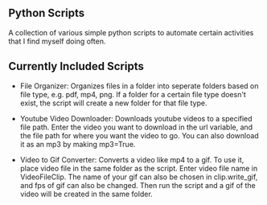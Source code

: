 ## Python Scripts

A collection of various simple python scripts to automate certain activities that I find myself doing often.

## Currently Included Scripts
- File Organizer: Organizes files in a folder into seperate folders based on file type, e.g. pdf, mp4, png. If a folder for a certain file type doesn't exist, the script will create a new folder for that file type.

- Youtube Video Downloader: Downloads youtube videos to a specified file path. Enter the video you want to download in the url variable, and the file path for where you want the video to go. You can also download it as an mp3 by making mp3=True.

- Video to Gif Converter: Converts a video like mp4 to a gif. To use it, place video file in the same folder as the script. Enter video file name in VideoFileClip. The name of your gif can also be chosen in clip.write_gif, and fps of gif can also be changed. Then run the script and a gif of the video will be created in the same folder.

